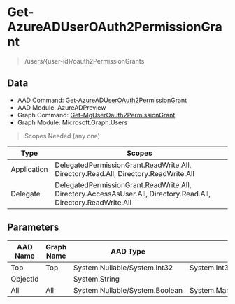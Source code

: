 # Get-AzureADUserOAuth2PermissionGrant

> /users/{user-id}/oauth2PermissionGrants

## Data

+ AAD Command: [Get-AzureADUserOAuth2PermissionGrant](https://docs.microsoft.com/en-us/powershell/module/AzureADPreview/Get-AzureADUserOAuth2PermissionGrant)
+ AAD Module: AzureADPreview
+ Graph Command: [Get-MgUserOauth2PermissionGrant](https://docs.microsoft.com/en-us/powershell/module/Microsoft.Graph.Users/Get-MgUserOauth2PermissionGrant)
+ Graph Module: Microsoft.Graph.Users

> Scopes Needed (any one)

|Type|Scopes|
|---|---|
|Application|DelegatedPermissionGrant.ReadWrite.All, Directory.Read.All, Directory.ReadWrite.All|
|Delegate|DelegatedPermissionGrant.ReadWrite.All, Directory.AccessAsUser.All, Directory.Read.All, Directory.ReadWrite.All|

## Parameters

|AAD Name|Graph Name|AAD Type|Graph Type|Infos|
|---|---|---|---|---|
|Top|Top|System.Nullable/System.Int32|System.Int32||
|ObjectId||System.String|||
|All|All|System.Nullable/System.Boolean|System.Management.Automation.SwitchParameter||


